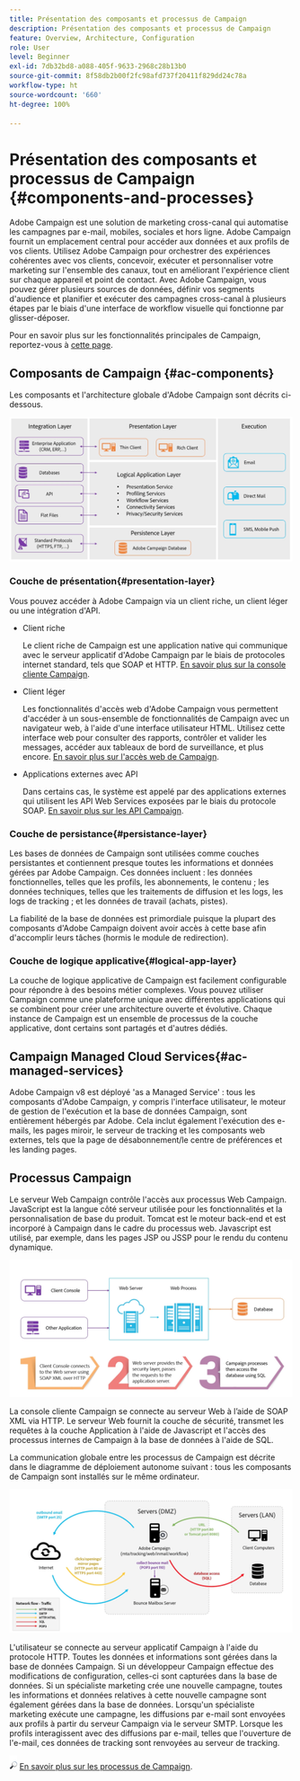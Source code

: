 ```yaml
---
title: Présentation des composants et processus de Campaign
description: Présentation des composants et processus de Campaign
feature: Overview, Architecture, Configuration
role: User
level: Beginner
exl-id: 7db32bd8-a088-405f-9633-2968c28b13b0
source-git-commit: 8f58db2b00f2fc98afd737f20411f829dd24c78a
workflow-type: ht
source-wordcount: '660'
ht-degree: 100%

---
```


# Présentation des composants et processus de Campaign {#components-and-processes}

Adobe Campaign est une solution de marketing cross-canal qui automatise les campagnes par e-mail, mobiles, sociales et hors ligne. Adobe Campaign fournit un emplacement central pour accéder aux données et aux profils de vos clients. Utilisez Adobe Campaign pour orchestrer des expériences cohérentes avec vos clients, concevoir, exécuter et personnaliser votre marketing sur l&#39;ensemble des canaux, tout en améliorant l&#39;expérience client sur chaque appareil et point de contact. Avec Adobe Campaign, vous pouvez gérer plusieurs sources de données, définir vos segments d&#39;audience et planifier et exécuter des campagnes cross-canal à plusieurs étapes par le biais d&#39;une interface de workflow visuelle qui fonctionne par glisser-déposer.

Pour en savoir plus sur les fonctionnalités principales de Campaign, reportez-vous à [cette page](../start/get-started.md).

## Composants de Campaign {#ac-components}

Les composants et l&#39;architecture globale d&#39;Adobe Campaign sont décrits ci-dessous.

![](assets/do-not-localize//ac-components.png)

### Couche de présentation{#presentation-layer}

Vous pouvez accéder à Adobe Campaign via un client riche, un client léger ou une intégration d&#39;API.

* Client riche

  Le client riche de Campaign est une application native qui communique avec le serveur applicatif d&#39;Adobe Campaign par le biais de protocoles internet standard, tels que SOAP et HTTP. [En savoir plus sur la console cliente Campaign](../start/connect.md).

* Client léger

  Les fonctionnalités d&#39;accès web d&#39;Adobe Campaign vous permettent d&#39;accéder à un sous-ensemble de fonctionnalités de Campaign avec un navigateur web, à l&#39;aide d&#39;une interface utilisateur HTML. Utilisez cette interface web pour consulter des rapports, contrôler et valider les messages, accéder aux tableaux de bord de surveillance, et plus encore.  [En savoir plus sur l&#39;accès web de Campaign](../start/connect.md).

* Applications externes avec API

  Dans certains cas, le système est appelé par des applications externes qui utilisent les API Web Services exposées par le biais du protocole SOAP. [En savoir plus sur les API Campaign](../dev/api.md).

### Couche de persistance{#persistance-layer}

Les bases de données de Campaign sont utilisées comme couches persistantes et contiennent presque toutes les informations et données gérées par Adobe Campaign. Ces données incluent : les données fonctionnelles, telles que les profils, les abonnements, le contenu ; les données techniques, telles que les traitements de diffusion et les logs, les logs de tracking ; et les données de travail (achats, pistes).

La fiabilité de la base de données est primordiale puisque la plupart des composants d&#39;Adobe Campaign doivent avoir accès à cette base afin d&#39;accomplir leurs tâches (hormis le module de redirection).

### Couche de logique applicative{#logical-app-layer}

La couche de logique applicative de Campaign est facilement configurable pour répondre à des besoins métier complexes. Vous pouvez utiliser Campaign comme une plateforme unique avec différentes applications qui se combinent pour créer une architecture ouverte et évolutive. Chaque instance de Campaign est un ensemble de processus de la couche applicative, dont certains sont partagés et d&#39;autres dédiés.

## Campaign Managed Cloud Services{#ac-managed-services}

Adobe Campaign v8 est déployé &#39;as a Managed Service&#39; : tous les composants d&#39;Adobe Campaign, y compris l&#39;interface utilisateur, le moteur de gestion de l&#39;exécution et la base de données Campaign, sont entièrement hébergés par Adobe. Cela inclut également l&#39;exécution des e-mails, les pages miroir, le serveur de tracking et les composants web externes, tels que la page de désabonnement/le centre de préférences et les landing pages.

## Processus Campaign

Le serveur Web Campaign contrôle l&#39;accès aux processus Web Campaign. JavaScript est la langue côté serveur utilisée pour les fonctionnalités et la personnalisation de base du produit. Tomcat est le moteur back-end et est incorporé à Campaign dans le cadre du processus web. Javascript est utilisé, par exemple, dans les pages JSP ou JSSP pour le rendu du contenu dynamique.

![](assets/do-not-localize/ac-processes.png)

La console cliente Campaign se connecte au serveur Web à l’aide de SOAP XML via HTTP. Le serveur Web fournit la couche de sécurité, transmet les requêtes à la couche Application à l&#39;aide de Javascript et l&#39;accès des processus internes de Campaign à la base de données à l&#39;aide de SQL.

La communication globale entre les processus de Campaign est décrite dans le diagramme de déploiement autonome suivant : tous les composants de Campaign sont installés sur le même ordinateur.

![](assets/do-not-localize//ac-standalone.png)

L&#39;utilisateur se connecte au serveur applicatif Campaign à l&#39;aide du protocole HTTP. Toutes les données et informations sont gérées dans la base de données Campaign. Si un développeur Campaign effectue des modifications de configuration, celles-ci sont capturées dans la base de données. Si un spécialiste marketing crée une nouvelle campagne, toutes les informations et données relatives à cette nouvelle campagne sont également gérées dans la base de données. Lorsqu&#39;un spécialiste marketing exécute une campagne, les diffusions par e-mail sont envoyées aux profils à partir du serveur Campaign via le serveur SMTP. Lorsque les profils interagissent avec des diffusions par e-mail, telles que l&#39;ouverture de l&#39;e-mail, ces données de tracking sont renvoyées au serveur de tracking.

![](../assets/do-not-localize/glass.png) [En savoir plus sur les processus de Campaign](../architecture/general-architecture.md#dev-env).
